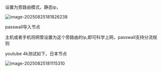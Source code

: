 设置为旁路由模式，静态ip，

![image-20250825181826238](https://newbie-typora.oss-cn-shenzhen.aliyuncs.com/TyporaJPG/image-20250825181826238.png)

passwall导入节点

主机或者手机将网管设置为这个旁路由的ip,即可科学上网，passwall支持分流规则

youtube 4k测试如下，日本节点

![image-20250825181115310](https://newbie-typora.oss-cn-shenzhen.aliyuncs.com/TyporaJPG/image-20250825181115310.png)






